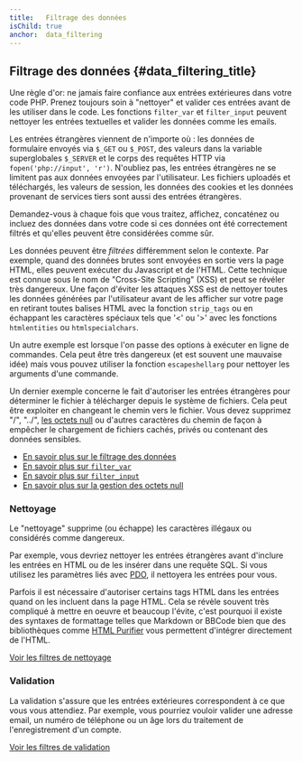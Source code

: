 ```yaml
---
title:   Filtrage des données
isChild: true
anchor:  data_filtering
---
```


## Filtrage des données {#data_filtering_title}

Une règle d'or: ne jamais faire confiance aux entrées extérieures dans votre code PHP. Prenez toujours soin à 
"nettoyer" et valider ces entrées avant de les utiliser dans le code. Les fonctions `filter_var` et `filter_input` 
peuvent nettoyer les entrées textuelles et valider les données comme les emails.

Les entrées étrangères viennent de n'importe où : les données de formulaire envoyés via `$_GET` ou `$_POST`, des valeurs 
dans la variable superglobales `$_SERVER` et le corps des requêtes HTTP via `fopen('php://input', 'r')`. N'oubliez pas, 
les entrées étrangères ne se limitent pas aux données envoyées par l'utilisateur. Les fichiers uploadés et téléchargés, 
les valeurs de session, les données des cookies et les données provenant de services tiers sont aussi des entrées 
étrangères.

Demandez-vous à chaque fois que vous traitez, affichez, concaténez ou incluez des données dans votre code si ces données 
ont été correctement filtrés et qu'elles peuvent être considérées comme sûr.

Les données peuvent être _filtrées_ différemment selon le contexte. Par exemple, quand des données brutes sont envoyées 
en sortie vers la page HTML, elles peuvent exécuter du Javascript et de l'HTML. Cette technique est connue sous le nom de 
"Cross-Site Scripting" (XSS) et peut se révéler très dangereux. Une façon d'éviter les attaques XSS est de nettoyer 
toutes les données générées par l'utilisateur avant de les afficher sur votre page en retirant toutes balises HTML avec 
la fonction `strip_tags` ou en échappant les caractères spéciaux tels que '<' ou '>' avec les fonctions `htmlentities` ou 
`htmlspecialchars`.

Un autre exemple est lorsque l'on passe des options à exécuter en ligne de commandes. Cela peut être très dangereux 
(et est souvent une mauvaise idée) mais vous pouvez utiliser la fonction `escapeshellarg` pour nettoyer les arguments 
d'une commande.

Un dernier exemple concerne le fait d'autoriser les entrées étrangères pour déterminer le fichier à télécharger depuis 
le système de fichiers. Cela peut être exploiter en changeant le chemin vers le fichier. Vous devez supprimez 
"/", "../", [les octets null][6] ou d'autres caractères du chemin de façon à empêcher le chargement de fichiers 
cachés, privés ou contenant des données sensibles.

* [En savoir plus sur le filtrage des données][1]
* [En savoir plus sur `filter_var`][4]
* [En savoir plus sur `filter_input`][5]
* [En savoir plus sur la gestion des octets null][6]

### Nettoyage

Le "nettoyage" supprime (ou échappe) les caractères illégaux ou considérés comme dangereux.

Par exemple, vous devriez nettoyer les entrées étrangères avant d'inclure les entrées en HTML ou de les insérer 
dans une requête SQL. Si vous utilisez les paramètres liés avec [PDO](#bases_de_données), il nettoyera les entrées pour 
vous.

Parfois il est nécessaire d'autoriser certains tags HTML dans les entrées quand on les incluent dans la page HTML. Cela 
se révèle souvent très compliqué à mettre en oeuvre et beaucoup l'évite, c'est pourquoi il existe des syntaxes de 
formattage telles que Markdown or BBCode bien que des bibliothèques comme [HTML Purifier][html-purifier] vous permettent 
d'intégrer directement de l'HTML.

[Voir les filtres de nettoyage][2]

### Validation

La validation s'assure que les entrées extérieures correspondent à ce que vous vous attendiez. Par exemple, vous 
pourriez vouloir valider une adresse email, un numéro de téléphone ou un âge lors du traitement de l'enregistrement 
d'un compte.

[Voir les filtres de validation][3]

[1]: http://www.php.net/manual/fr/book.filter.php
[2]: http://www.php.net/manual/fr/filter.filters.sanitize.php
[3]: http://www.php.net/manual/fr/filter.filters.validate.php
[4]: http://php.net/manual/fr/function.filter-var.php
[5]: http://www.php.net/manual/fr/function.filter-input.php
[6]: http://php.net/manual/fr/security.filesystem.nullbytes.php
[html-purifier]: http://htmlpurifier.org/
